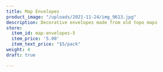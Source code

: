 ```yaml
---
title: Map Envelopes
product_image: "/uploads/2021-11-24/img_9613.jpg"
description: Decorative envelopes made from old topo maps
store:
  item_id: map-envelopes-5
  item_price: '5.00'
  item_text_price: "$5/pack"
weight: 4
draft: true

---
```

